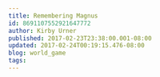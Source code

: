 ```yaml
---
title: Remembering Magnus
id: 8691107552921647772
author: Kirby Urner
published: 2017-02-23T23:38:00.001-08:00
updated: 2017-02-24T00:19:15.476-08:00
blog: world_game
tags: 
---
```


